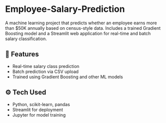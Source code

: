 # Employee-Salary-Prediction
A machine learning project that predicts whether an employee earns more than $50K annually based on census-style data. Includes a trained Gradient Boosting model and a Streamlit web application for real-time and batch salary classification.
## 🚀 Features
- Real-time salary class prediction
- Batch prediction via CSV upload
- Trained using Gradient Boosting and other ML models

## ⚙️ Tech Used
- Python, scikit-learn, pandas
- Streamlit for deployment
- Jupyter for model training
